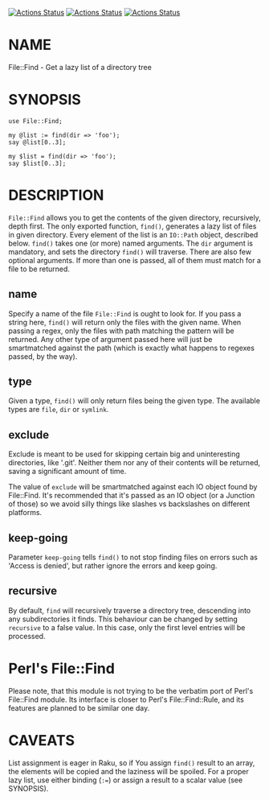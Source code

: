 [![Actions Status](https://github.com/raku-community-modules/File-Find/actions/workflows/linux.yml/badge.svg)](https://github.com/raku-community-modules/File-Find/actions) [![Actions Status](https://github.com/raku-community-modules/File-Find/actions/workflows/macos.yml/badge.svg)](https://github.com/raku-community-modules/File-Find/actions) [![Actions Status](https://github.com/raku-community-modules/File-Find/actions/workflows/windows-spec.yml/badge.svg)](https://github.com/raku-community-modules/File-Find/actions)

NAME
====

File::Find - Get a lazy list of a directory tree

SYNOPSIS
========

    use File::Find;

    my @list := find(dir => 'foo');
    say @list[0..3];

    my $list = find(dir => 'foo');
    say $list[0..3];

DESCRIPTION
===========

`File::Find` allows you to get the contents of the given directory, recursively, depth first. The only exported function, `find()`, generates a lazy list of files in given directory. Every element of the list is an `IO::Path` object, described below. `find()` takes one (or more) named arguments. The `dir` argument is mandatory, and sets the directory `find()` will traverse. There are also few optional arguments. If more than one is passed, all of them must match for a file to be returned.

name
----

Specify a name of the file `File::Find` is ought to look for. If you pass a string here, `find()` will return only the files with the given name. When passing a regex, only the files with path matching the pattern will be returned. Any other type of argument passed here will just be smartmatched against the path (which is exactly what happens to regexes passed, by the way).

type
----

Given a type, `find()` will only return files being the given type. The available types are `file`, `dir` or `symlink`.

exclude
-------

Exclude is meant to be used for skipping certain big and uninteresting directories, like '.git'. Neither them nor any of their contents will be returned, saving a significant amount of time.

The value of `exclude` will be smartmatched against each IO object found by File::Find. It's recommended that it's passed as an IO object (or a Junction of those) so we avoid silly things like slashes vs backslashes on different platforms.

keep-going
----------

Parameter `keep-going` tells `find()` to not stop finding files on errors such as 'Access is denied', but rather ignore the errors and keep going.

recursive
---------

By default, `find` will recursively traverse a directory tree, descending into any subdirectories it finds. This behaviour can be changed by setting `recursive` to a false value. In this case, only the first level entries will be processed.

Perl's File::Find
=================

Please note, that this module is not trying to be the verbatim port of Perl's File::Find module. Its interface is closer to Perl's File::Find::Rule, and its features are planned to be similar one day.

CAVEATS
=======

List assignment is eager in Raku, so if You assign `find()` result to an array, the elements will be copied and the laziness will be spoiled. For a proper lazy list, use either binding (`:=`) or assign a result to a scalar value (see SYNOPSIS).

